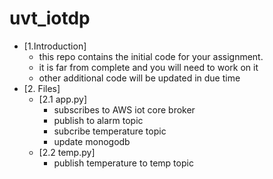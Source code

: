 # uvt_iotdp
- [1.Introduction]
  - this repo contains the initial code for your assignment.
  - it is far from complete and you will need to work on it
  - other additional code will be updated in due time
- [2. Files]
  - [2.1 app.py]
    - subscribes to AWS iot core broker
    - publish to alarm topic
    - subcribe temperature topic
    - update monogodb
  - [2.2 temp.py]
    - publish temperature to temp topic
